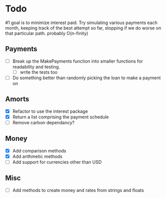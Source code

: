 # Todo

#1 goal is to minimize interest paid.
Try simulating various payments each month, keeping track of the best attempt so far, stopping if we do worse on that particular path.
probably O(n-finity)

## Payments
- [ ] Break up the MakePayments function into smaller functions for readability and testing.
    - [ ] write the tests too
- [ ] Do something better than randomly picking the loan to make a payment on

## Amorts
- [x] Refactor to use the interest package
- [x] Return a list comprising the payment schedule
- [ ] Remove carbon dependancy?

## Money
- [x] Add comparison methods
- [x] Add arithmetic methods
- [ ] Add support for currencies other than USD

## Misc
- [ ] Add methods to create money and rates from strings and floats

